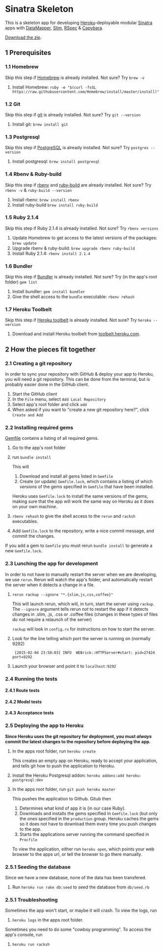 # Sinatra Skeleton #

This is a skeleton app for developing [Heroku](https://www.heroku.com)-deployable modular [Sinatra](http://www.sinatrarb.com) apps with [DataMapper](http://datamapper.org), [Slim](http://slim-lang.com), [RSpec](http://rspec.info) & [Capybara](https://github.com/jnicklas/capybara).

[Download the zip](https://github.com/itgsoddabe/sinatra-skeleton/archive/master.zip).

## 1 Prerequisites ###

### 1.1 Homebrew ###

Skip this step if [Homebrew](http://brew.sh) is already installed. Not sure? Try `brew -v`

1. Install Homebrew: `ruby -e "$(curl -fsSL https://raw.githubusercontent.com/Homebrew/install/master/install)"`

### 1.2 Git ###

Skip this step if [git](http://git-scm.com) is already installed. Not sure? Try `git --version`

1. Install git: `brew install git`

### 1.3 Postgresql ###

Skip this step if [PostgreSQL](http://www.postgresql.org) is already installed. Not sure? Try `postgres --version`

1. Install postgresql: `brew install postgresql`

### 1.4 Rbenv & Ruby-build ###

Skip this step if [rbenv](https://github.com/sstephenson/rbenv) and [ruby-build](https://github.com/sstephenson/ruby-build) are already installed. Not sure? Try `rbenv -v` & `ruby-build --version`

1. Install rbenv: `brew install rbenv`
2. Install ruby-build `brew install ruby-build`

### 1.5 Ruby 2.1.4 ###

Skip this step if Ruby 2.1.4 is already installed. Not sure? Try `rbenv versions`

1. Update Homebrew to get access to the latest versions of the packages: `brew update`
2. Upgrade rbenv & ruby-build: `brew upgrade rbenv ruby-build`
3. Install Ruby 2.1.4: `rbenv install 2.1.4`

### 1.6 Bundler ###

Skip this step if [Bundler](http://bundler.io) is already installed. Not sure? Try (in the app's root folder) `gem list`

1. Install bundler: `gem install bundler`
2. Give the shell access to the `bundle` executable: `rbenv rehash`

### 1.7 Heroku Toolbelt ###

Skip this step if [Heroku toolbelt](https://toolbelt.heroku.com) is already installed. Not sure? Try `heroku --version`

1. Download and install Heroku toolbelt from [toolbelt.heroku.com](https://toolbelt.heroku.com).

## 2 How the pieces fit together ##

### 2.1 Creating a git repository ###

In order to sync your repository with GitHub & deploy your app to Heroku, you will need a git repository.
This can be done from the terminal, but is probably easier done in the GitHub client.

1. Start the GitHub client
2. In the `File` menu, select `Add Local Repository`
3. Select app's root folder and click `add`
4. When asked if you want to "create a new git repository here?", click `Create and Add`

### 2.2 Installing required gems ###

[Gemfile](./Gemfile) contains a listing of all required gems.

1. Go to the app's root folder
2. run `bundle install`

    This will

    1. Download and install all gems listed in `Gemfile`
    2. Create (or update) `Gemfile.lock`, which contains a listing of which *versions* of the gems specified in `Gemfile` that have been installed.

    Heroku uses `Gemfile.lock` to install the same versions of the gems, making sure that the app will work the same way on Heroku as it does on your own machine.

3. `rbenv rehash` to give the shell access to the `rerun` and `racksh` executables.
4. Add `Gemfile.lock` to the repository, write a nice commit message, and commit the changes.

If you add a gem to `Gemfile` you must rerun `bundle install` to generate a new `Gemfile.lock`.

### 2.3 Lunching the app for development ###

In order to not have to manually restart the server when we are developing, we use `rerun`. Rerun will watch the app's folder,
and automatically restart the server when it detects a change in a file.

1. `rerun rackup --ignore "*.{slim,js,css,coffee}"`

    This will launch rerun, which will, in turn, start the server using `rackup`. The `--ignore` argument tells rerun *not* to restart the app if it detects changes in .slim, .js, .css or .coffee files (changes in these
    types of files do not require a relaunch of the server)

    `rackup` will look in `config.ru` for instructions on how to start the server.

2. Look for the line telling which port the server is running on (normally 9292)

        [2015-02-04 23:50:03] INFO  WEBrick::HTTPServer#start: pid=27424 port=9292

3. Launch your browser and point it to `localhost:9292`

### 2.4 Running the tests ###

#### 2.4.1 Route tests ####

#### 2.4.2 Model tests ####

#### 2.4.3 Acceptance tests ####

### 2.5 Deploying the app to Heroku ###

**Since Heroku uses the git repository for deployment, you must *always* commit the latest changes to the repository before
deploying the app.**

1. In the apps root folder, run `heroku create`

    This creates an empty app on Heroku, ready to accept your application, and tells git how to push the application to Heroku.

2. Install the Heroku Postgresql addon: `heroku addons:add heroku-postgresql:dev`

3. In the apps root folder, run `git push heroku master`

    This pushes the application to Github. Gitub then

    1. Determines what kind of app it is (in our case Ruby).
    2. Downloads and installs the gems specified in `Gemfile.lock` (but only the ones specified in the `production` group.
    Heroku caches the gems so it does not have to download them every time you push changes to the app.
    3. Starts the applications server running the command specified in `Procfile`

    To view the application, either run `heroku open`, which points your web browser to the apps url, or tell the browser to go there manually.

### 2.5.1 Seeding the database ####

Since we have a new database, none of the data has been transfered.

1. Run `heroku run rake db:seed` to seed the database from `db/seed.rb`

### 2.5.1 Troubleshooting ###

Sometimes the app won't start, or maybe it will crash. To view the logs, run

1. `heroku logs` in the apps root folder.


Sometimes you need to do some "cowboy programming". To access the app's console, run

1. `heroku run racksh`

